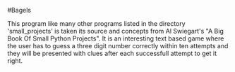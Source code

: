 #Bagels

This program like many other programs listed in the directory 'small_projects' is taken its source and concepts from Al Swiegart's
"A Big Book Of Small Python Projects". It is an interesting text based game where the user has to guess a three digit number correctly within ten attempts and they will be presented with clues after each successfull attempt to get it right.
